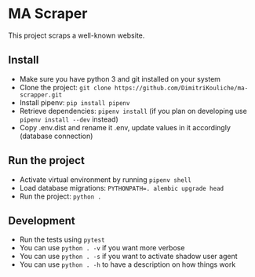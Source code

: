 # MA Scraper

This project scraps a well-known website.

## Install

- Make sure you have python 3 and git installed on your system
- Clone the project: `git clone https://github.com/DimitriKouliche/ma-scrapper.git` 
- Install pipenv: `pip install pipenv`
- Retrieve dependencies: `pipenv install` (if you plan on developing use `pipenv install --dev` instead)
- Copy .env.dist and rename it .env, update values in it accordingly (database connection)

## Run the project

- Activate virtual environment by running `pipenv shell`
- Load database migrations: `PYTHONPATH=. alembic upgrade head`
- Run the project: `python .`

## Development

- Run the tests using `pytest`
- You can use `python . -v` if you want more verbose
- You can use `python . -s` if you want to activate shadow user agent
- You can use `python . -h` to have a description on how things work
